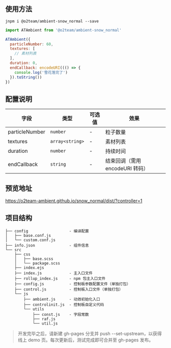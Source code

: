 ## 使用方法

```
jnpm i @o2team/ambient-snow_normal --save
```

```javascript
import ATAmbient from '@o2team/ambient-snow_normal'

ATAmbient({
  particleNumber: 60,
  textures: [
    // 素材列表
  ],
  duration: 0,
  endCallback: encodeURI((() => {
    console.log('雪花落完了')
  }).toString())
})
```

## 配置说明

| 字段 | 类型 | 可选值 | 效果 |
|-|-|-|-|
| particleNumber | `number` | - | 粒子数量 |
| textures | `array<string>` | - | 素材列表 |
| duration | `number` | - | 持续时间 |
| endCallback | `string` | - | 结束回调（需用 encodeURI 转码） |

## 预览地址

https://o2team-ambient.github.io/snow_normal/dist/?controller=1

## 项目结构

```
├── config                  - 编译配置
│   ├── base.conf.js
│   └── custom.conf.js
├── info.json               - 组件信息
└── src
    ├── css
    │   ├── base.scss
    │   └── package.scss
    ├── index.ejs
    ├── index.js            - 主入口文件
    ├── rollup_index.js     - npm 包主入口文件
    ├── config.js           - 控制板参数配置文件（单独打包）
    ├── control.js          - 控制板入口文件（单独打包）
    └── js
        ├── ambient.js      - 动效初始化入口
        ├── controlinit.js  - 控制板自定义代码
        └── utils
            ├── const.js    - 字段常数
            ├── raf.js
            └── util.js
```

> 开发完毕之后，请新建 gh-pages 分支并 push --set-upstream，以获得线上 demo 页。每次更新后，测试完成即可合并至 gh-pages 发布。